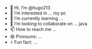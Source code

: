 - 👋 Hi, I’m @hugo213
- 👀 I’m interested in ... my pc
- 🌱 I’m currently learning ...
- 💞️ I’m looking to collaborate on ... java
- 📫 How to reach me ...
- 😄 Pronouns: ...
- ⚡ Fun fact: ...

<!---
hugo213/hugo213 is a ✨ special ✨ repository because its `README.md` (this file) appears on your GitHub profile.
You can click the Preview link to take a look at your changes.
--->
